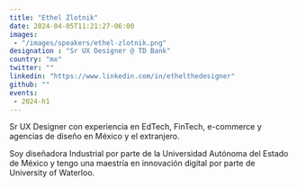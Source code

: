 ```yaml
---
title: "Ethel Zlotnik"
date: 2024-04-05T11:21:27-06:00
images: 
 - "/images/speakers/ethel-zlotnik.png"
designation : "Sr UX Designer @ TD Bank"
country: "mx"
twitter: ""
linkedin: "https://www.linkedin.com/in/ethelthedesigner"
github: ""
events: 
 - 2024-h1
---
```


Sr UX Designer con experiencia en EdTech, FinTech, e-commerce y agencias de diseño en México y el extranjero.

Soy diseñadora Industrial por parte de la Universidad Autónoma del Estado de México y tengo una maestría en innovación digital por parte de University of Waterloo.

